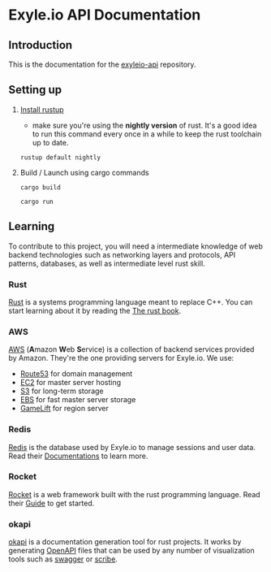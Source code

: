 # Exyle.io API Documentation

## Introduction

This is the documentation for the
[exyleio-api](https://github.com/exyleio/exyleio-api)
repository.

## Setting up

1. [Install rustup](https://www.rust-lang.org/tools/install)

   - make sure you're using the **nightly version** of rust.
     It's a good idea to run this command every once in a while
     to keep the rust toolchain up to date.

   ```
   rustup default nightly
   ```

2. Build / Launch using cargo commands

   ```
   cargo build
   ```

   ```
   cargo run
   ```

## Learning

To contribute to this project, you will need a intermediate knowledge
of web backend technologies such as networking layers and protocols,
API patterns, databases, as well as intermediate level rust skill.

### Rust

[Rust](https://www.rust-lang.org) is a systems programming
language meant to replace C++. You can start learning about it
by reading the [The rust book](https://doc.rust-lang.org/book).

### AWS

[AWS](https://aws.amazon.com) (**A**mazon **W**eb **S**ervice) is a
collection of backend services provided by Amazon. They're the one
providing servers for Exyle.io. We use:

- [Route53](https://aws.amazon.com/route53) for domain management
- [EC2](https://aws.amazon.com/ec2) for master server hosting
- [S3](https://aws.amazon.com/s3) for long-term storage
- [EBS](https://aws.amazon.com/ko/ebs) for fast master server storage
- [GameLift](https://aws.amazon.com/gamelift) for region server

### Redis

[Redis](https://redis.io) is the database used by
Exyle.io to manage sessions and user data. Read their
[Documentations](https://redis.io/docs) to learn more.

### Rocket

[Rocket](https://github.com/SergioBenitez/Rocket) is a web framework
built with the rust programming language. Read their
[Guide](https://rocket.rs/guide) to get started.

### okapi

[okapi](https://github.com/GREsau/okapi) is a documentation generation
tool for rust projects. It works by generating
[OpenAPI](https://spec.openapis.org/oas/v3.0.0) files that can be used by
any number of visualization tools such as
[swagger](https://petstore.swagger.io) or
[scribe](https://demo.scribe.knuckles.wtf).
